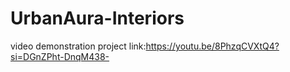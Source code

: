 # UrbanAura-Interiors



video demonstration project link:https://youtu.be/8PhzqCVXtQ4?si=DGnZPht-DnqM438-
